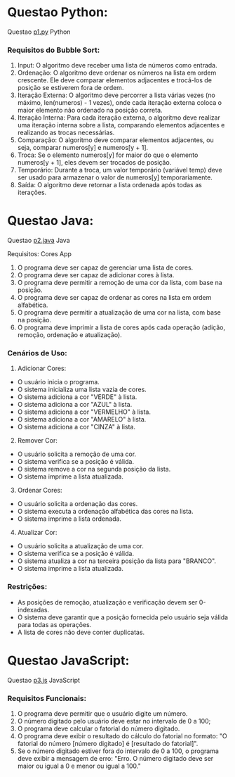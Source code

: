 # Questao Python:

Questao [p1.py](./p1.py) Python
### Requisitos do Bubble Sort:

1. Input: O algoritmo deve receber uma lista de números como entrada.
2. Ordenação: O algoritmo deve ordenar os números na lista em ordem crescente. Ele deve comparar elementos adjacentes e trocá-los de posição se estiverem fora de ordem.
3. Iteração Externa: O algoritmo deve percorrer a lista várias vezes (no máximo, len(numeros) - 1 vezes), onde cada iteração externa coloca o maior elemento não ordenado na posição correta.
4. Iteração Interna: Para cada iteração externa, o algoritmo deve realizar uma iteração interna sobre a lista, comparando elementos adjacentes e realizando as trocas necessárias.
5. Comparação: O algoritmo deve comparar elementos adjacentes, ou seja, comparar numeros[y] e numeros[y + 1].
6. Troca: Se o elemento numeros[y] for maior do que o elemento numeros[y + 1], eles devem ser trocados de posição.
7. Temporário: Durante a troca, um valor temporário (variável temp) deve ser usado para armazenar o valor de numeros[y] temporariamente.
8. Saída: O algoritmo deve retornar a lista ordenada após todas as iterações.

# Questao Java:

Questao [p2.java](./p2.java) Java

Requisitos: Cores App

1. O programa deve ser capaz de gerenciar uma lista de cores.
2. O programa deve ser capaz de adicionar cores à lista.
3. O programa deve permitir a remoção de uma cor da lista, com base na posição.
4. O programa deve ser capaz de ordenar as cores na lista em ordem alfabética.
5. O programa deve permitir a atualização de uma cor na lista, com base na posição.
6. O programa deve imprimir a lista de cores após cada operação (adição, remoção, ordenação e atualização).

### Cenários de Uso:

1. Adicionar Cores:

* O usuário inicia o programa.
* O sistema inicializa uma lista vazia de cores.
* O sistema adiciona a cor "VERDE" à lista.
* O sistema adiciona a cor "AZUL" à lista.
* O sistema adiciona a cor "VERMELHO" à lista.
* O sistema adiciona a cor "AMARELO" à lista.
* O sistema adiciona a cor "CINZA" à lista.

2. Remover Cor:

* O usuário solicita a remoção de uma cor.
* O sistema verifica se a posição é válida.
* O sistema remove a cor na segunda posição da lista.
* O sistema imprime a lista atualizada.

3. Ordenar Cores:

* O usuário solicita a ordenação das cores.
* O sistema executa a ordenação alfabética das cores na lista.
* O sistema imprime a lista ordenada.

4. Atualizar Cor:

* O usuário solicita a atualização de uma cor.
* O sistema verifica se a posição é válida.
* O sistema atualiza a cor na terceira posição da lista para "BRANCO".
* O sistema imprime a lista atualizada.

### Restrições:

* As posições de remoção, atualização e verificação devem ser 0-indexadas.
* O sistema deve garantir que a posição fornecida pelo usuário seja válida para todas as operações.
* A lista de cores não deve conter duplicatas.

# Questao JavaScript:

Questao [p3.js](./p3.js) JavaScript 
### Requisitos Funcionais:
1. O programa deve permitir que o usuário digite um número.
2. O número digitado pelo usuário deve estar no intervalo de 0 a 100;
3. O programa deve calcular o fatorial do número digitado.
4. O programa deve exibir o resultado do cálculo do fatorial no formato: "O fatorial do número [número digitado] é [resultado do fatorial]".
5. Se o número digitado estiver fora do intervalo de 0 a 100, o programa deve exibir a mensagem de erro: "Erro. O número digitado deve ser maior ou igual a 0 e menor ou igual a 100."
